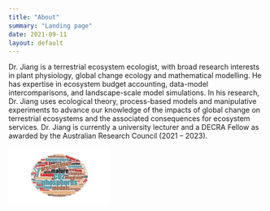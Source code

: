 ```yaml
---
title: "About"
summary: "Landing page"
date: 2021-09-11
layout: default
---
```


Dr. Jiang is a terrestrial ecosystem ecologist, with broad research interests in plant physiology, global change ecology and mathematical modelling. He has expertise in ecosystem budget accounting, data-model intercomparisons, and landscape-scale model simulations. In his research, Dr. Jiang uses ecological theory, process-based models and manipulative experiments to advance our knowledge of the impacts of global change on terrestrial ecosystems and the associated consequences for ecosystem services. Dr. Jiang is currently a university lecturer and a DECRA Fellow as awarded by the Australian Research Council (2021 – 2023). 

<img src="assets/images/keyword_cloud.png" width="200">

